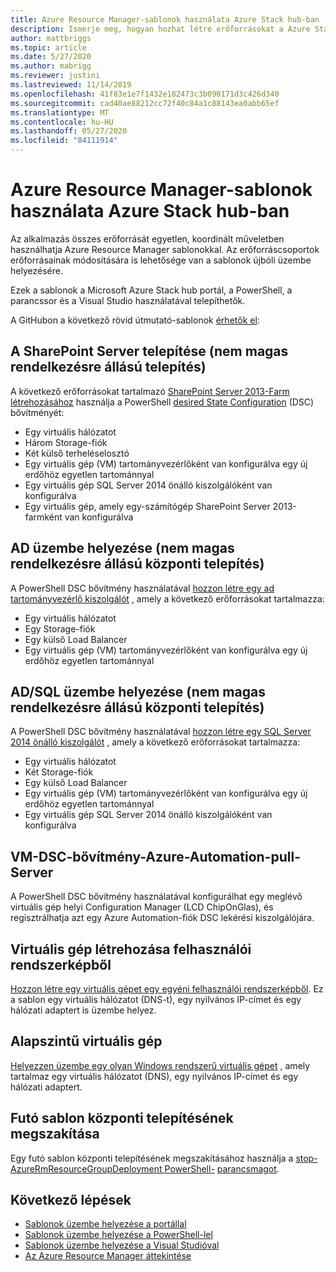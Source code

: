 ```yaml
---
title: Azure Resource Manager-sablonok használata Azure Stack hub-ban
description: Ismerje meg, hogyan hozhat létre erőforrásokat a Azure Stack hub Azure Resource Manager sablonjaival.
author: mattbriggs
ms.topic: article
ms.date: 5/27/2020
ms.author: mabrigg
ms.reviewer: justini
ms.lastreviewed: 11/14/2019
ms.openlocfilehash: 41f83e1e7f1432e182473c3b090171d3c426d340
ms.sourcegitcommit: cad40ae88212cc72f40c84a1c88143ea0abb65ef
ms.translationtype: MT
ms.contentlocale: hu-HU
ms.lasthandoff: 05/27/2020
ms.locfileid: "84111914"
---
```

# <a name="use-azure-resource-manager-templates-in-azure-stack-hub"></a>Azure Resource Manager-sablonok használata Azure Stack hub-ban

Az alkalmazás összes erőforrását egyetlen, koordinált műveletben használhatja Azure Resource Manager sablonokkal. Az erőforráscsoportok erőforrásainak módosítására is lehetősége van a sablonok újbóli üzembe helyezésére.

Ezek a sablonok a Microsoft Azure Stack hub portál, a PowerShell, a parancssor és a Visual Studio használatával telepíthetők.

A GitHubon a következő rövid útmutató-sablonok [érhetők el](https://aka.ms/azurestackgithub):

## <a name="deploy-sharepoint-server-non-high-availability-deployment"></a>A SharePoint Server telepítése (nem magas rendelkezésre állású telepítés)

A következő erőforrásokat tartalmazó [SharePoint Server 2013-Farm létrehozásához](https://github.com/Azure/AzureStack-QuickStart-Templates/tree/master/sharepoint-2013-non-ha) használja a PowerShell [desired State Configuration](/powershell/scripting/dsc/overview/overview) (DSC) bővítményét:

* Egy virtuális hálózatot
* Három Storage-fiók
* Két külső terheléselosztó
* Egy virtuális gép (VM) tartományvezérlőként van konfigurálva egy új erdőhöz egyetlen tartománnyal
* Egy virtuális gép SQL Server 2014 önálló kiszolgálóként van konfigurálva
* Egy virtuális gép, amely egy-számítógép SharePoint Server 2013-farmként van konfigurálva

## <a name="deploy-ad-non-high-availability-deployment"></a>AD üzembe helyezése (nem magas rendelkezésre állású központi telepítés)

A PowerShell DSC bővítmény használatával [hozzon létre egy ad tartományvezérlő kiszolgálót](https://github.com/Azure/AzureStack-QuickStart-Templates/tree/master/ad-non-ha) , amely a következő erőforrásokat tartalmazza:

* Egy virtuális hálózatot
* Egy Storage-fiók
* Egy külső Load Balancer
* Egy virtuális gép (VM) tartományvezérlőként van konfigurálva egy új erdőhöz egyetlen tartománnyal

## <a name="deploy-adsql-non-high-availability-deployment"></a>AD/SQL üzembe helyezése (nem magas rendelkezésre állású központi telepítés)

A PowerShell DSC bővítmény használatával [hozzon létre egy SQL Server 2014 önálló kiszolgálót](https://github.com/Azure/AzureStack-QuickStart-Templates/tree/master/sql-2014-non-ha) , amely a következő erőforrásokat tartalmazza:

* Egy virtuális hálózatot
* Két Storage-fiók
* Egy külső Load Balancer
* Egy virtuális gép (VM) tartományvezérlőként van konfigurálva egy új erdőhöz egyetlen tartománnyal
* Egy virtuális gép SQL Server 2014 önálló kiszolgálóként van konfigurálva

## <a name="vm-dsc-extension-azure-automation-pull-server"></a>VM-DSC-bővítmény-Azure-Automation-pull-Server

A PowerShell DSC bővítmény használatával konfigurálhat egy meglévő virtuális gép helyi Configuration Manager (LCD ChipOnGlas), és regisztrálhatja azt egy Azure Automation-fiók DSC lekérési kiszolgálójára.

## <a name="create-a-virtual-machine-from-a-user-image"></a>Virtuális gép létrehozása felhasználói rendszerképből

[Hozzon létre egy virtuális gépet egy egyéni felhasználói rendszerképből](https://github.com/Azure/AzureStack-QuickStart-Templates/tree/master/101-vm-create-from-customimage). Ez a sablon egy virtuális hálózatot (DNS-t), egy nyilvános IP-címet és egy hálózati adaptert is üzembe helyez.

## <a name="basic-virtual-machine"></a>Alapszintű virtuális gép

[Helyezzen üzembe egy olyan Windows rendszerű virtuális gépet](https://aka.ms/aa6zdzx) , amely tartalmaz egy virtuális hálózatot (DNS), egy nyilvános IP-címet és egy hálózati adaptert.

## <a name="cancel-a-running-template-deployment"></a>Futó sablon központi telepítésének megszakítása

Egy futó sablon központi telepítésének megszakításához használja a [stop-AzureRmResourceGroupDeployment PowerShell-](/powershell/module/azurerm.resources/stop-azurermresourcegroupdeployment) [parancsmagot](/powershell/scripting/developer/cmdlet/cmdlet-overview).

## <a name="next-steps"></a>Következő lépések

* [Sablonok üzembe helyezése a portállal](azure-stack-deploy-template-portal.md)
* [Sablonok üzembe helyezése a PowerShell-lel](azure-stack-deploy-template-powershell.md)
* [Sablonok üzembe helyezése a Visual Studióval](azure-stack-deploy-template-visual-studio.md)
* [Az Azure Resource Manager áttekintése](/azure/azure-resource-manager/resource-group-overview)
